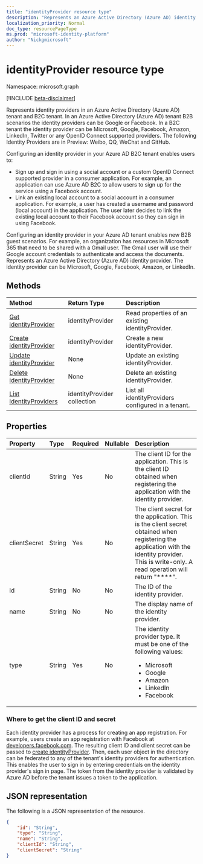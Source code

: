 ```yaml
---
title: "identityProvider resource type"
description: "Represents an Azure Active Directory (Azure AD) identity provider. The identity provider can be Microsoft, Google, Facebook, Amazon, or LinkedIn."
localization_priority: Normal
doc_type: resourcePageType
ms.prod: "microsoft-identity-platform"
author: "Nickgmicrosoft"
---
```


# identityProvider resource type

Namespace: microsoft.graph

[!INCLUDE [beta-disclaimer](../../includes/beta-disclaimer.md)]

Represents identity providers in an Azure Active Directory (Azure AD) tenant and B2C tenant. 
In an Azure Active Directory (Azure AD) tenant B2B scenarios the identity providers can be Google or Facebook.
In a B2C tenant the identity provider can be Microsoft, Google, Facebook, Amazon, LinkedIn, Twitter or any OpenID Connect supported providers. The following Identity Providers are in Preview: Weibo, QQ, WeChat and GitHub.

Configuring an identity provider in your Azure AD B2C tenant enables users to:

* Sign up and sign in using a social account or a custom OpenID Connect supported provider in a consumer application. For example, an application can use Azure AD B2C to allow users to sign up for the service using a Facebook account.
* Link an existing local account to a social account in a consumer application. For example, a user has created a username and password (local account) in the application. The user later decides to link the existing local account to their Facebook account so they can sign in using Facebook.

Configuring an identity provider in your Azure AD tenant enables new B2B guest scenarios. For example, an organization has resources in Microsoft 365 that need to be shared with a Gmail user. The Gmail user will use their Google account credentials to authenticate and access the documents.
Represents an Azure Active Directory (Azure AD) identity provider. The identity provider can be Microsoft, Google, Facebook, Amazon, or LinkedIn.
## Methods

| Method       | Return Type  |Description|
|:---------------|:--------|:----------|
|[Get identityProvider](../api/identityprovider-get.md) |identityProvider|Read properties of an existing identityProvider.|
|[Create identityProvider](../api/identityprovider-post-identityproviders.md)|identityProvider|Create a new identityProvider.|
|[Update identityProvider](../api/identityprovider-update.md)|None|Update an existing identityProvider.|
|[Delete identityProvider](../api/identityprovider-delete.md)|None|Delete an existing identityProvider.|
|[List identityProviders](../api/identityprovider-list.md)|identityProvider collection|List all identityProviders configured in a tenant.|

## Properties

|Property|Type|Required|Nullable|Description|
|:---------------|:--------|:--------|:--------|:----------|
|clientId|String|Yes|No|The client ID for the application. This is the client ID obtained when registering the application with the identity provider.|
|clientSecret|String|Yes|No|The client secret for the application. This is the client secret obtained when registering the application with the identity provider. This is write-only. A read operation will return "\*\*\*\*".|
|id|String|No|No|The ID of the identity provider.|
|name|String|No|No|The display name of the identity provider.|
|type|String|Yes|No|The identity provider type. It must be one of the following values: <ul><li/>Microsoft<li/>Google<li/>Amazon<li/>LinkedIn<li/>Facebook</ul>|

### Where to get the client ID and secret

Each identity provider has a process for creating an app registration. For example, users create an app registration with Facebook at [developers.facebook.com](https://developers.facebook.com/). The resulting client ID and client secret can be passed to [create identityProvider](../api/identityprovider-post-identityproviders.md). Then, each user object in the directory can be federated to any of the tenant's identity providers for authentication. This enables the user to sign in by entering credentials on the identity provider's sign in page. The token from the identity provider is validated by Azure AD before the tenant issues a token to the application.

## JSON representation

The following is a JSON representation of the resource.

<!-- {
  "blockType": "resource",
  "@odata.type": "microsoft.graph.IdentityProvider"
} -->

```json
{
    "id": "String",
    "type": "String",
    "name": "String",
    "clientId": "String",
    "clientSecret": "String"
}
```
